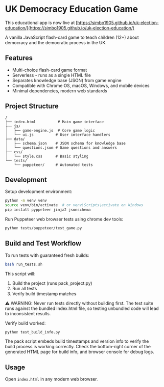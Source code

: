 # UK Democracy Education Game

This educational app is now live at [https://simbo1905.github.io/uk-election-education/](https://simbo1905.github.io/uk-election-education/)

A vanilla JavaScript flash-card game to teach children (12+) about democracy and the democratic process in the UK.

## Features

- Multi-choice flash-card game format
- Serverless - runs as a single HTML file
- Separates knowledge base (JSON) from game engine
- Compatible with Chrome OS, macOS, Windows, and mobile devices
- Minimal dependencies, modern web standards

## Project Structure

```
/
├── index.html          # Main game interface
├── js/
│   ├── game-engine.js  # Core game logic
│   └── ui.js          # User interface handlers
├── data/
│   ├── schema.json    # JSON schema for knowledge base
│   └── questions.json # Game questions and answers
├── css/
│   └── style.css      # Basic styling
└── tests/
    └── puppeteer/     # Automated tests
```

## Development

Setup development environment:
```bash
python -m venv venv
source venv/bin/activate  # or venv\Scripts\activate on Windows
pip install pyppeteer jinja2 jsonschema
```

Run Puppeteer web browser tests using chrome dev tools:
```bash
python tests/puppeteer/test_game.py
```

## Build and Test Workflow

To run tests with guaranteed fresh builds:

```bash
bash run_tests.sh
```

This script will:

1. Build the project (runs pack_project.py)
2. Run all tests
3. Verify build timestamp matches

⚠️ WARNING: Never run tests directly without building first. The test suite runs against the bundled index.html file, so testing unbundled code will lead to inconsistent results.

Verify build worked:
```bash
python test_build_info.py
```

The pack script embeds build timestamps and version info to verify the build process is working correctly. Check the bottom-right corner of the generated HTML page for build info, and browser console for debug logs.

## Usage

Open `index.html` in any modern web browser.

